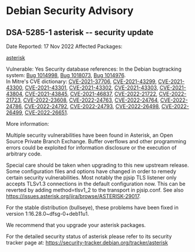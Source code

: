 
Debian Security Advisory
========================


DSA-5285-1 asterisk -- security update
--------------------------------------



Date Reported:
17 Nov 2022
Affected Packages:

[asterisk](https://packages.debian.org/src:asterisk)

Vulnerable:
Yes
Security database references:
In the Debian bugtracking system: [Bug 1014998](https://bugs.debian.org/cgi-bin/bugreport.cgi?bug=1014998), [Bug 1018073](https://bugs.debian.org/cgi-bin/bugreport.cgi?bug=1018073), [Bug 1014976](https://bugs.debian.org/cgi-bin/bugreport.cgi?bug=1014976).  
In Mitre's CVE dictionary: [CVE-2021-37706](https://security-tracker.debian.org/tracker/CVE-2021-37706), [CVE-2021-43299](https://security-tracker.debian.org/tracker/CVE-2021-43299), [CVE-2021-43300](https://security-tracker.debian.org/tracker/CVE-2021-43300), [CVE-2021-43301](https://security-tracker.debian.org/tracker/CVE-2021-43301), [CVE-2021-43302](https://security-tracker.debian.org/tracker/CVE-2021-43302), [CVE-2021-43303](https://security-tracker.debian.org/tracker/CVE-2021-43303), [CVE-2021-43804](https://security-tracker.debian.org/tracker/CVE-2021-43804), [CVE-2021-43845](https://security-tracker.debian.org/tracker/CVE-2021-43845), [CVE-2021-46837](https://security-tracker.debian.org/tracker/CVE-2021-46837), [CVE-2022-21722](https://security-tracker.debian.org/tracker/CVE-2022-21722), [CVE-2022-21723](https://security-tracker.debian.org/tracker/CVE-2022-21723), [CVE-2022-23608](https://security-tracker.debian.org/tracker/CVE-2022-23608), [CVE-2022-24763](https://security-tracker.debian.org/tracker/CVE-2022-24763), [CVE-2022-24764](https://security-tracker.debian.org/tracker/CVE-2022-24764), [CVE-2022-24786](https://security-tracker.debian.org/tracker/CVE-2022-24786), [CVE-2022-24792](https://security-tracker.debian.org/tracker/CVE-2022-24792), [CVE-2022-24793](https://security-tracker.debian.org/tracker/CVE-2022-24793), [CVE-2022-26498](https://security-tracker.debian.org/tracker/CVE-2022-26498), [CVE-2022-26499](https://security-tracker.debian.org/tracker/CVE-2022-26499), [CVE-2022-26651](https://security-tracker.debian.org/tracker/CVE-2022-26651).  

More information:

Multiple security vulnerabilities have been found in Asterisk, an Open Source
Private Branch Exchange. Buffer overflows and other programming errors could be
exploited for information disclosure or the execution of arbitrary code.


Special care should be taken when upgrading to this new upstream release.
Some configuration files and options have changed in order to remedy
certain security vulnerabilities. Most notably the pjsip TLS listener only
accepts TLSv1.3 connections in the default configuration now. This can be
reverted by adding method=tlsv1\_2 to the transport in pjsip.conf. See also
<https://issues.asterisk.org/jira/browse/ASTERISK-29017>.


For the stable distribution (bullseye), these problems have been fixed in
version 1:16.28.0~dfsg-0+deb11u1.


We recommend that you upgrade your asterisk packages.


For the detailed security status of asterisk please refer to
its security tracker page at:
<https://security-tracker.debian.org/tracker/asterisk>





